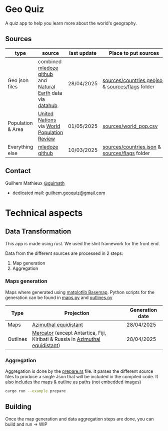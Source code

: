 # Geo Quiz

A quiz app to help you learn more about the world's geography.

## Sources

|type| source | last update| Place to put sources|
|- | - | - | - |
| Geo json files | combined [mledoze github](https://github.com/mledoze/countries) and [Natural Earth](https://www.naturalearthdata.com/downloads/10m-cultural-vectors/) data via [datahub](https://datahub.io/core/geo-countries)  |  28/04/2025 |  [sources/countries.geojson](sources/countries.geojson) &  [sources/flags](sources/flags) folder
| Population & Area | [United Nations](https://population.un.org/wpp/) via  [World Population Review](https://worldpopulationreview.com/)| 01/05/2025 | [sources/world_pop.csv](sources/worl_pop.csv) |
| Everything else | [mledoze github](https://github.com/mledoze/countries) | 10/03/2025 | [sources/countries.json](sources/countries.json) & [sources/flags](sources/flags) folder|


## Contact

Guilhem Mathieux [@guimath](https://github.com/guimath)
- dedicated mail: [guilhem.geoquiz@gmail.com](mailto:guilhem.geoquiz@gmail.com)



# Technical aspects

## Data Transformation

This app is made using rust. We used the slint framework for the front end.

Data from the different sources are processed in 2 steps:
1. Map generation
1. Aggregation



###  Maps generation 

Maps where generated using [matplotlib Basemap](https://matplotlib.org/basemap/stable/). Python scripts for the generation can be found in [maps.py](sources/maps.py) and [outlines.py](sources/outlines.py)

| Type | Projection | Generation date | 
| - | - | - | 
| Maps | [Azimuthal equidistant](https://en.wikipedia.org/wiki/Azimuthal_equidistant_projection) | 28/04/2025 | 
| Outlines | [Mercator](https://en.wikipedia.org/wiki/Mercator_projection) (except Antartica, Fiji, Kiribati & Russia in [Azimuthal equidistant](https://en.wikipedia.org/wiki/Azimuthal_equidistant_projection))  | 28/04/2025 | 

### Aggregation

Aggregation is done by the [prepare.rs]() file. It parses the different source files to produce a single Json that will be included in the compiled code.
It also includes the maps & outline as paths (not embedded images)
```sh
cargo run --example prepare
```

## Building

Once the map generation and data aggregation steps are done, you can build and run -> WIP

<!-- - For Desktop : ```cargo run```
- For Android : ```cargo run``` -->
